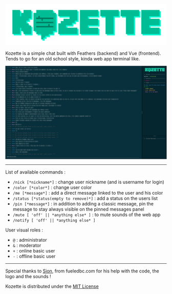 ![logo kozette](kozette-client/static/img/logo/kozette_large_transparent.png)



Kozette is a simple chat built with Feathers (backend) and Vue (frontend). Tends to go for an old school style, kinda web app terminal like.

![interface kozette](kozette-client/static/kozette_interface.jpg)

---

List of available commands :

- `/nick [*nickname*]` : change user nickname (and is username for login)
- `/color [*color*]` : change user color
- `/me [*message*]` : add a direct message linked to the user and his color
- `/status [*status(empty to remove)*]` : add a status on the users list
- `/pin [*message*]` : in addition to adding a classic message, pin the message to stay always visible on the pinned messages panel
- `/mute [ 'off' || *anything else* ]` : to mute sounds of the web app
- `/notify [ 'off' || *anything else* ]`

User visual roles :

- `@` : administrator
- `&` : moderator
- `+` : online basic user
- `-` : offline basic user

---
Special thanks to [Sion](https://github.com/fueledbycoffee), from fueledbc.com for his help with the code, the logo and the sounds !

Kozette is distributed under the [MIT License](http://opensource.org/licenses/MIT)


